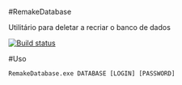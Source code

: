 #RemakeDatabase

Utilitário para deletar a recriar o banco de dados

[![Build status](https://ci.appveyor.com/api/projects/status/6oj79i1bsmelft6h)](https://ci.appveyor.com/project/AlbertoMonteiro/remakedatabase)

#Uso


```
RemakeDatabase.exe DATABASE [LOGIN] [PASSWORD]
```
